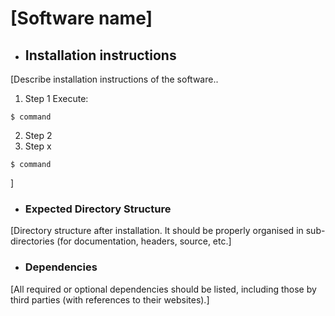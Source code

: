 # [Software name]



- ## Installation instructions

[Describe installation instructions of the software..

1. Step 1
Execute:

```shell
$ command
```
2. Step 2
3. Step x

```shell
$ command
```

]



- ### Expected Directory Structure 

[Directory structure after installation. It should be properly organised in sub-directories (for documentation, headers, source, etc.]



- ### Dependencies

[All required or optional dependencies should be listed, including those by third parties (with references to their websites).]
